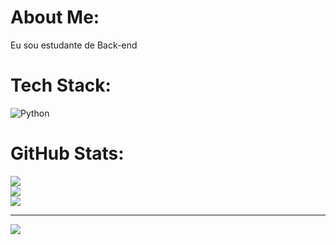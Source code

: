 # About Me:
Eu sou estudante de Back-end<br>


# Tech Stack:
![Python](https://img.shields.io/badge/python-3670A0?style=for-the-badge&logo=python&logoColor=ffdd54)
# GitHub Stats:
![](https://github-readme-stats.vercel.app/api?username=joao-victor-barbosa14&theme=transparent&hide_border=false&include_all_commits=false&count_private=false)<br/>
![](https://github-readme-streak-stats.herokuapp.com/?user=joao-victor-barbosa14&theme=transparent&hide_border=false)<br/>
![](https://github-readme-stats.vercel.app/api/top-langs/?username=joao-victor-barbosa14&theme=transparent&hide_border=false&include_all_commits=false&count_private=false&layout=compact)

---
[![](https://visitcount.itsvg.in/api?id=joao-victor-barbosa14&icon=0&color=0)](https://visitcount.itsvg.in)



<!-- Proudly created with GPRM ( https://gprm.itsvg.in ) -->


